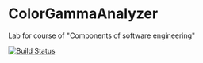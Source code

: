 # ColorGammaAnalyzer
Lab for course of "Components of software engineering"

[![Build Status](https://travis-ci.org/yarikzgurovskiy/ColorGammaAnalyzer.svg?branch=master)](https://travis-ci.org/yarikzgurovskiy/ColorGammaAnalyzer)
